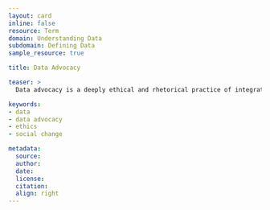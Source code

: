 ```yaml
---
layout: card
inline: false
resource: Term
domain: Understanding Data
subdomain: Defining Data
sample_resource: true

title: Data Advocacy

teaser: >
  Data advocacy is a deeply ethical and rhetorical practice of integrated analysis, design, and communication in which insights from a dataset are effectively gleaned and conveyed to raise public awareness and drive social change.  (Laurie Gries, “A Rhetorical Data Studies Approach to Data Storytelling and Advocacy”)

keywords:
- data
- data advocacy
- ethics
- social change

metadata:
  source:
  author:
  date:
  license:
  citation:
  align: right
---
```

